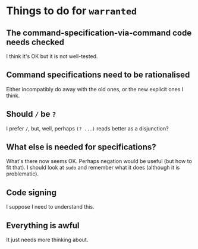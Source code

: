 # Things to do for `warranted`
## The command-specification-via-command code needs checked
I think it's OK but it is not well-tested.
## Command specifications need to be rationalised
Either incompatibly do away with the old ones, or the new explicit ones I think.
## Should `/` be `?`
I prefer `/`, but, well, perhaps `(? ...)` reads better as a disjunction?
## What else is needed for specifications?
What's there now seems OK.  Perhaps negation would be useful (but how to fit that).  I should look at `sudo` and remember what it does (although it is problematic).
## Code signing
I suppose I need to understand this.
## Everything is awful
It just needs more thinking about.